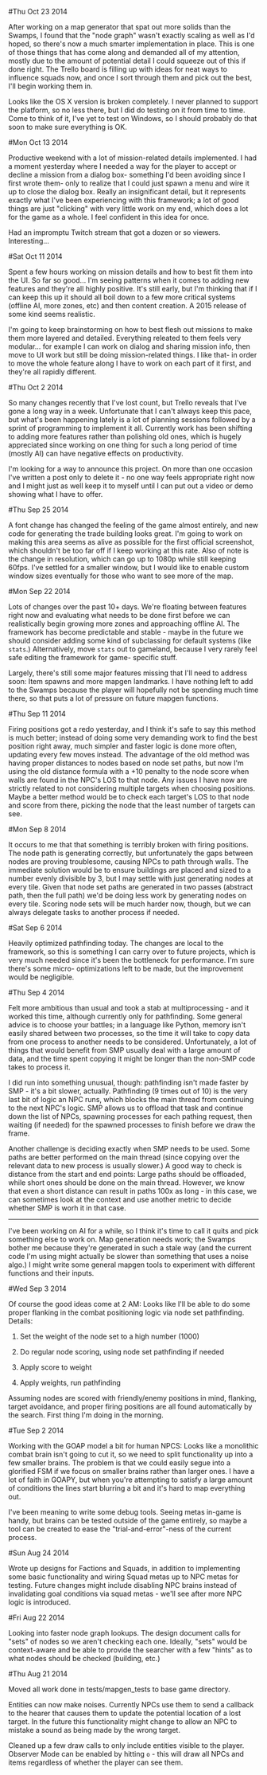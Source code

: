 #Thu Oct 23 2014

After working on a map generator that spat out more solids than the Swamps, I
found that the "node graph" wasn't exactly scaling as well as I'd hoped, so
there's now a much smarter implementation in place. This is one of those things
that has come along and demanded all of my attention, mostly due to the amount
of potential detail I could squeeze out of this if done right. The Trello board
is filling up with ideas for neat ways to influence squads now, and once I sort
through them and pick out the best, I'll begin working them in.

Looks like the OS X version is broken completely. I never planned to support
the platform, so no less there, but I did do testing on it from time to time.
Come to think of it, I've yet to test on Windows, so I should probably do that
soon to make sure everything is OK.

#Mon Oct 13 2014

Productive weekend with a lot of mission-related details implemented. I had a
moment yesterday where I needed a way for the player to accept or decline a
mission from a dialog box- something I'd been avoiding since I first wrote them-
only to realize that I could just spawn a menu and wire it up to close the
dialog box. Really an insignificant detail, but it represents exactly what I've
been experiencing with this framework; a lot of good things are just "clicking"
with very little work on my end, which does a lot for the game as a whole. I
feel confident in this idea for once.

Had an impromptu Twitch stream that got a dozen or so viewers. Interesting...

#Sat Oct 11 2014

Spent a few hours working on mission details and how to best fit them into the
UI. So far so good... I'm seeing patterns when it comes to adding new features
and they're all highly positive. It's still early, but I'm thinking that if I
can keep this up it should all boil down to a few more critical systems (offline
AI, more zones, etc) and then content creation. A 2015 release of some kind
seems realistic.

I'm going to keep brainstorming on how to best flesh out missions to make them
more layered and detailed. Everything releated to them feels very modular... for
example I can work on dialog and sharing mission info, then move to UI work but
still be doing mission-related things. I like that- in order to move the whole
feature along I have to work on each part of it first, and they're all rapidly
different.

#Thu Oct 2  2014

So many changes recently that I've lost count, but Trello reveals that I've gone
a long way in a week. Unfortunate that I can't always keep this pace, but what's
been happening lately is a lot of planning sessions followed by a sprint of
programming to implement it all. Currently work has been shifting to adding more
features rather than polishing old ones, which is hugely appreciated since
working on one thing for such a long period of time (mostly AI) can have
negative effects on productivity.

I'm looking for a way to announce this project. On more than one occasion I've
written a post only to delete it - no one way feels appropriate right now and I
might just as well keep it to myself until I can put out a video or demo showing
what I have to offer.

#Thu Sep 25 2014

A font change has changed the feeling of the game almost entirely, and new code
for generating the trade building looks great. I'm going to work on making this
area seems as alive as possible for the first official screenshot, which
shouldn't be too far off if I keep working at this rate. Also of note is the
change in resolution, which can go up to 1080p while still keeping 60fps. I've
settled for a smaller window, but I would like to enable custom window sizes
eventually for those who want to see more of the map.

#Mon Sep 22 2014

Lots of changes over the past 10+ days. We're floating between features right
now and evaluating what needs to be done first before we can realistically
begin growing more zones and approaching offline AI. The framework has become
predictable and stable - maybe in the future we should consider adding some kind
of subclassing for default systems (like `stats`.) Alternatively, move `stats`
out to gameland, because I very rarely feel safe editing the framework for game-
specific stuff.

Largely, there's still some major features missing that I'll need to address
soon: Item spawns and more mapgen landmarks. I have nothing left to add to the
Swamps because the player will hopefully not be spending much time there, so
that puts a lot of pressure on future mapgen functions.

#Thu Sep 11 2014

Firing positions got a redo yesterday, and I think it's safe to say this method
is much better; instead of doing some very demanding work to find the best
position right away, much simpler and faster logic is done more often, updating
every few moves instead. The advantage of the old method was having proper
distances to nodes based on node set paths, but now I'm using the old distance
formula with a +10 penalty to the node score when walls are found in the NPC's
LOS to that node. Any issues I have now are strictly related to not considering
multiple targets when choosing positions. Maybe a better method would be to
check each target's LOS to that node and score from there, picking the node that
the least number of targets can see.

#Mon Sep  8 2014

It occurs to me that that something is terribly broken with firing positions.
The node path is generating correctly, but unfortunately the gaps between nodes
are proving troublesome, causing NPCs to path through walls. The immediate
solution would be to ensure buildings are placed and sized to a number evenly
divisible by 3, but I may settle with just generating nodes at every tile.
Given that node set paths are generated in two passes (abstract path, then the
full path) we'd be doing less work by generating nodes on every tile. Scoring
node sets will be much harder now, though, but we can always delegate tasks to
another process if needed.

#Sat Sep  6 2014

Heavily optimized pathfinding today. The changes are local to the framework, so
this is something I can carry over to future projects, which is very much needed
since it's been the bottleneck for performance. I'm sure there's some micro-
optimizations left to be made, but the improvement would be negligible.

#Thu Sep  4 2014

Felt more ambitious than usual and took a stab at multiprocessing - and it
worked this time, although currently only for pathfinding. Some general advice
is to choose your battles; in a language like Python, memory isn't easily shared
between two processes, so the time it will take to copy data from one process
to another needs to be considered. Unfortunately, a lot of things that would
benefit from SMP usually deal with a large amount of data, and the time spent
copying it might be longer than the non-SMP code takes to process it.

I did run into something unusual, though: pathfinding isn't made faster by SMP -
it's a bit slower, actually. Pathfinding (9 times out of 10) is the very last
bit of logic an NPC runs, which blocks the main thread from continuing to the
next NPC's logic. SMP allows us to offload that task and continue down the list
of NPCs, spawning processes for each pathing request, then waiting (if needed)
for the spawned processes to finish before we draw the frame.

Another challenge is deciding exactly when SMP needs to be used. Some paths are
better performed on the main thread (since copying over the relevant data to
new process is usually slower.) A good way to check is distance from the start
and end points: Large paths should be offloaded, while short ones should be done
on the main thread. However, we know that even a short distance can result in
paths 100x as long - in this case, we can sometimes look at the context and use
another metric to decide whether SMP is worh it in that case.

---

I've been working on AI for a while, so I think it's time to call it quits and
pick something else to work on. Map generation needs work; the Swamps bother me
because they're generated in such a stale way (and the current code I'm using
might actually be slower than something that uses a noise algo.) I might write
some general mapgen tools to experiment with different functions and their
inputs.

#Wed Sep  3 2014

Of course the good ideas come at 2 AM: Looks like I'll be able to do some proper
flanking in the combat positioning logic via node set pathfinding. Details:

1) Set the weight of the node set to a high number (1000)

2) Do regular node scoring, using node set pathfinding if needed

3) Apply score to weight

4) Apply weights, run pathfinding

Assuming nodes are scored with friendly/enemy positions in mind, flanking,
target avoidance, and proper firing positions are all found automatically by the
search. First thing I'm doing in the morning.

#Tue Sep  2 2014

Working with the GOAP model a bit for human NPCS: Looks like a monolithic combat
brain isn't going to cut it, so we need to split functionality up into a few
smaller brains. The problem is that we could easily segue into a glorified FSM
if we focus on smaller brains rather than larger ones. I have a lot of faith in
GOAPY, but when you're attempting to satisfy a large amount of conditions the
lines start blurring a bit and it's hard to map everything out.

I've been meaning to write some debug tools. Seeing metas in-game is handy, but
brains can be tested outside of the game entirely, so maybe a tool can be
created to ease the "trial-and-error"-ness of the current process.

#Sun Aug 24 2014

Wrote up designs for Factions and Squads, in addition to implementing some basic
functionality and wiring Squad metas up to NPC metas for testing. Future changes
might include disabling NPC brains instead of invalidating goal conditions via
squad metas - we'll see after more NPC logic is introduced.

#Fri Aug 22 2014

Looking into faster node graph lookups. The design document calls for "sets"
of nodes so we aren't checking each one. Ideally, "sets" would be context-aware
and be able to provide the searcher with a few "hints" as to what nodes should
be checked (building, etc.)

#Thu Aug 21 2014

Moved all work done in tests/mapgen_tests to base game directory.

Entities can now make noises. Currently NPCs use them to send a callback to
the hearer that causes them to update the potential location of a lost target.
In the future this functionality might change to allow an NPC to mistake a sound
as being made by the wrong target.

Cleaned up a few draw calls to only include entities visible to the player.
Observer Mode can be enabled by hitting `o` - this will draw all NPCs
and items regardless of whether the player can see them.
